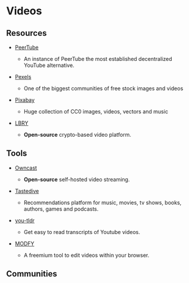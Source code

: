 # Videos

## Resources

* [PeerTube](https://libre.video)
  
  * An instance of PeerTube the most established decentralized YouTube alternative.

* [Pexels](https://www.pexels.com)
  
  * One of the biggest communities of free stock images and videos

* [Pixabay](https://pixabay.com)
  
  * Huge collection of CC0 images, videos, vectors and music

* [LBRY](https://lbry.com)
  
  * **Open-source** crypto-based video platform.

## Tools

* [Owncast](https://owncast.online)
  
  * **Open-source** self-hosted video streaming.

* [Tastedive](https://tastedive.com)
  
  * Recommendations platform for music, movies, tv shows, books, authors, games and podcasts.

* [you-tldr](https://you-tldr.com)
  
  * Get easy to read transcripts of Youtube videos.

* [MODFY](https://modfy.video)
  
  * A freemium tool to edit videos within your browser.

## Communities
